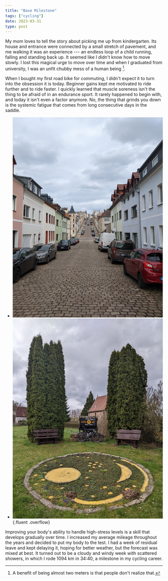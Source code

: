 ```yaml
---
title: "Base Milestone"
tags: ["cycling"]
date: 2023-03-31
type: post
---
```

My mom loves to tell the story about picking me up from kindergarten. Its house and entrance were connected by a small stretch of pavement, and me walking it was an experience --- an endless loop of a child running, falling and standing back up. It seemed like I didn't know how to move slowly. I lost this magical urge to move over time and when I graduated from university, I was an unfit chubby mess of a human being [^1].

[^1]: A benefit of being almost two meters is that people don't realize that.

When I bought my first road bike for commuting, I didn't expect it to turn into the obsession it is today. Beginner gains kept me motivated to ride further and to ride faster. I quickly learned that muscle soreness isn't the thing to be afraid of in an endurance sport. It rarely happened to begin with, and today it isn't even a factor anymore. No, the thing that grinds you down is the systemic fatigue that comes from long consecutive days in the saddle.

- ![](img/meerane.jpg "The steep wall of Meerane")
- ![](img/nebra.jpg "Near the location of Nebra's sky disc")
{.fluent .overflow}

Improving your body's ability to handle high-stress levels is a skill that develops gradually over time. I increased my average mileage throughout the years and decided to put my body to the test. I had a week of residual leave and kept delaying it, hoping for better weather, but the forecast was mixed at best. It turned out to be a cloudy and windy week with scattered showers, in which I rode 1094 km in 34:40, a milestone in my cycling career.

